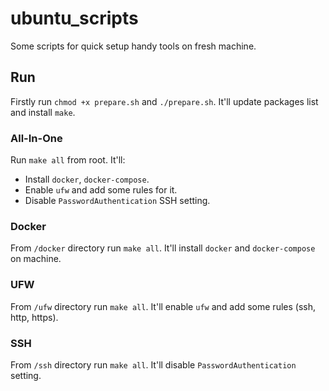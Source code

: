 # ubuntu_scripts
Some scripts for quick setup handy tools on fresh machine.

## Run
Firstly run `chmod +x prepare.sh` and `./prepare.sh`. It'll update packages list and install `make`.

### All-In-One
Run `make all` from root. It'll:
  * Install `docker`, `docker-compose`.
  * Enable `ufw` and add some rules for it.
  * Disable `PasswordAuthentication` SSH setting.

### Docker
From `/docker` directory run `make all`. It'll install `docker` and `docker-compose` on machine.

### UFW
From `/ufw` directory run `make all`. It'll enable `ufw` and add some rules (ssh, http, https).

### SSH
From `/ssh` directory run `make all`. It'll disable `PasswordAuthentication` setting.
